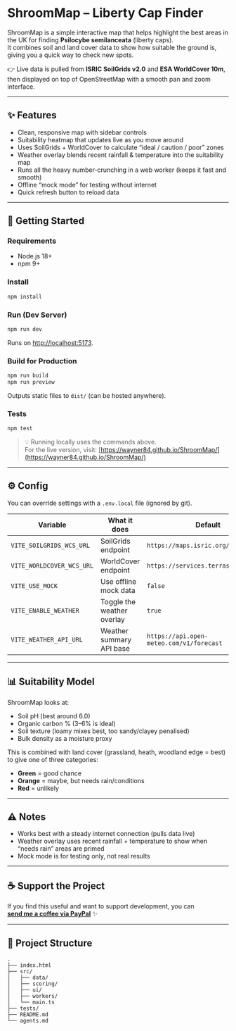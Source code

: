 # ShroomMap – Liberty Cap Finder

ShroomMap is a simple interactive map that helps highlight the best areas in the UK for finding **Psilocybe semilanceata** (liberty caps).  
It combines soil and land cover data to show how suitable the ground is, giving you a quick way to check new spots.  

👉 Live data is pulled from **ISRIC SoilGrids v2.0** and **ESA WorldCover 10m**, then displayed on top of OpenStreetMap with a smooth pan and zoom interface.

---

## ✨ Features

- Clean, responsive map with sidebar controls
- Suitability heatmap that updates live as you move around
- Uses SoilGrids + WorldCover to calculate “ideal / caution / poor” zones
- Weather overlay blends recent rainfall & temperature into the suitability map
- Runs all the heavy number-crunching in a web worker (keeps it fast and smooth)
- Offline “mock mode” for testing without internet
- Quick refresh button to reload data

---

## 🚀 Getting Started

### Requirements
- Node.js 18+  
- npm 9+  

### Install
```bash
npm install
```

### Run (Dev Server)
```bash
npm run dev
```
Runs on <http://localhost:5173>.

### Build for Production
```bash
npm run build
npm run preview
```

Outputs static files to `dist/` (can be hosted anywhere).

### Tests
```bash
npm test
```

> 💡 Running locally uses the commands above.  
> For the live version, visit: [https://wayner84.github.io/ShroomMap/](https://wayner84.github.io/ShroomMap/)

---

## ⚙️ Config

You can override settings with a `.env.local` file (ignored by git).

| Variable | What it does | Default |
| --- | --- | --- |
| `VITE_SOILGRIDS_WCS_URL` | SoilGrids endpoint | `https://maps.isric.org/...` |
| `VITE_WORLDCOVER_WCS_URL` | WorldCover endpoint | `https://services.terrascope.be/...` |
| `VITE_USE_MOCK` | Use offline mock data | `false` |
| `VITE_ENABLE_WEATHER` | Toggle the weather overlay | `true` |
| `VITE_WEATHER_API_URL` | Weather summary API base | `https://api.open-meteo.com/v1/forecast` |

---

## 📊 Suitability Model

ShroomMap looks at:
- Soil pH (best around 6.0)  
- Organic carbon % (3–6% is ideal)  
- Soil texture (loamy mixes best, too sandy/clayey penalised)  
- Bulk density as a moisture proxy  

This is combined with land cover (grassland, heath, woodland edge = best) to give one of three categories:  

- **Green** = good chance  
- **Orange** = maybe, but needs rain/conditions  
- **Red** = unlikely  

---

## ⚠️ Notes

- Works best with a steady internet connection (pulls data live)  
- Weather overlay uses recent rainfall + temperature to show when “needs rain” areas are primed
- Mock mode is for testing only, not real results  

---

## ☕ Support the Project

If you find this useful and want to support development, you can  
[**send me a coffee via PayPal**](https://www.paypal.com/paypalme/wayner84) ✨  

---

## 📂 Project Structure

```
.
├── index.html
├── src/
│   ├── data/
│   ├── scoring/
│   ├── ui/
│   ├── workers/
│   └── main.ts
├── tests/
├── README.md
└── agents.md
```
